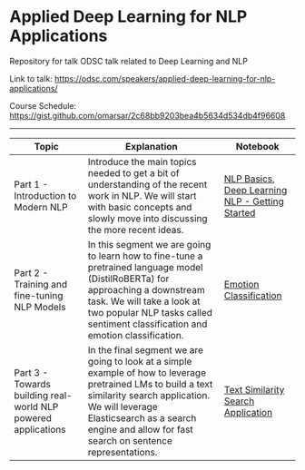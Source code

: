 # Applied Deep Learning for NLP Applications

Repository for talk ODSC talk related to Deep Learning and NLP

Link to talk: https://odsc.com/speakers/applied-deep-learning-for-nlp-applications/

Course Schedule: https://gist.github.com/omarsar/2c68bb9203bea4b5634d534db4f96608

---
| Topic | Explanation | Notebook |
| ----- | ----------- | -------- |
| Part 1 - Introduction to Modern NLP | Introduce the main topics needed to get a bit of understanding of the recent work in NLP. We will start with basic concepts and slowly move into discussing the more recent ideas. | [NLP Basics](https://colab.research.google.com/drive/1BGQ4mCtQMkx5Wup__y859xgfHWPARHJf), [Deep Learning NLP - Getting Started](https://colab.research.google.com/drive/1gB866bYBPrXlZM_avYtLbCeWmFZ-VGb1) |
| Part 2 - Training and fine-tuning NLP Models | In this segment we are going to learn how to fine-tune a pretrained language model (DistilRoBERTa) for approaching a downstream task. We will take a look at two popular NLP tasks called sentiment classification and emotion classification. | [Emotion Classification](https://colab.research.google.com/drive/14k9Tv_mw66GXq_eZhZ-ummpVY3vNanSw) |
| Part 3 - Towards building real-world NLP powered applications | In the final segment we are going to look at a simple example of how to leverage pretrained LMs to build a text similarity search application. We will leverage Elasticsearch as a search engine and allow for fast search on sentence representations. | [Text Similarity Search Application](https://colab.research.google.com/drive/178oYDSAfIRWpyqerVyzQcyjihyZQIIfc) |

